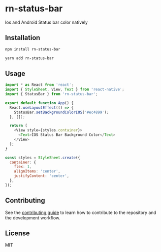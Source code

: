 # rn-status-bar

Ios and Android Status bar color natively

## Installation

```sh
npm install rn-status-bar
```
```sh
yarn add rn-status-bar
```

## Usage

```js
import * as React from 'react';
import { StyleSheet, View, Text } from 'react-native';
import { StatusBar } from 'rn-status-bar';

export default function App() {
  React.useLayoutEffect(() => {
    StatusBar.setBackgroundColorIOS('#ec4899');
  }, []);

  return (
    <View style={styles.container}>
      <Text>IOS Status Bar Background Color</Text>
    </View>
  );
}

const styles = StyleSheet.create({
  container: {
    flex: 1,
    alignItems: 'center',
    justifyContent: 'center',
  },
});

```

## Contributing

See the [contributing guide](CONTRIBUTING.md) to learn how to contribute to the repository and the development workflow.

## License

MIT
